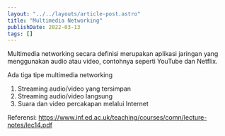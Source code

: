```yaml
---
layout: "../../layouts/article-post.astro"
title: "Multimedia Networking"
publishDate: 2022-03-13
tags: []
---
```


Multimedia networking secara definisi merupakan aplikasi jaringan yang menggunakan audio atau video, contohnya seperti YouTube dan Netflix.

Ada tiga tipe multimedia networking

1. Streaming audio/video yang tersimpan
2. Streaming audio/video langsung
3. Suara dan video percakapan melalui Internet

Referensi:
https://www.inf.ed.ac.uk/teaching/courses/comn/lecture-notes/lec14.pdf
